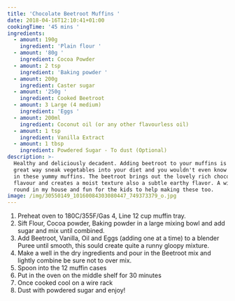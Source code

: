 ```yaml
---
title: 'Chocolate Beetroot Muffins '
date: 2018-04-16T12:10:41+01:00
cookingTime: '45 mins '
ingredients:
  - amount: 190g
    ingredient: 'Plain flour '
  - amount: '80g '
    ingredient: Cocoa Powder
  - amount: 2 tsp
    ingredient: 'Baking powder '
  - amount: 200g
    ingredient: Caster sugar
  - amount: '250g '
    ingredient: Cooked Beetroot
  - amount: 3 Large (4 medium)
    ingredient: 'Eggs '
  - amount: 200ml
    ingredient: Coconut oil (or any other flavourless oil)
  - amount: 1 tsp
    ingredient: Vanilla Extract
  - amount: 1 tbsp
    ingredient: Powdered Sugar - To dust (Optional)
description: >-
  Healthy and deliciously decadent. Adding beetroot to your muffins is a really
  great way sneak vegetables into your diet and you wouldn't even know they are
  in these yummy muffins. The beetroot brings out the lovely rich chocolatey
  flavour and creates a moist texture also a subtle earthy flavor. A winner all
  round in my house and fun for the kids to help making these too.
image: /img/30550149_10160084303080447_749373379_o.jpg
---
```

1. Preheat oven to 180C/355F/Gas 4, Line 12 cup muffin tray.
2. Sift Flour, Cocoa powder, Baking powder in a large mixing bowl and add sugar and mix until combined. 
3. Add Beetroot, Vanilla, Oil and Eggs (adding one at a time) to a blender Puree until smooth, this sould create quite a runny gloopy mixture. 
4. Make a well in the dry ingredients and pour in the Beetroot mix and lightly combine be sure not to over mix. 
5. Spoon into the 12 muffin cases
6. Put in the oven on the middle shelf for 30 minutes
7. Once cooked cool on a wire rack 
8. Dust with powdered sugar and enjoy!
